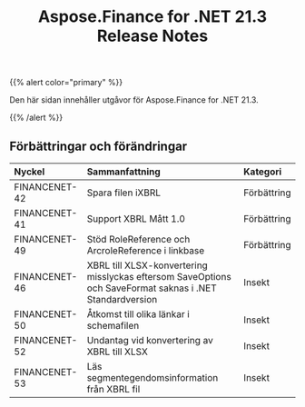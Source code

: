 ﻿---
title: Aspose.Finance for .NET 21.3 Release Notes
type: docs
weight: 70
url: /sv/net/aspose-finance-for-net-21-3-release-notes/
---
{{% alert color="primary" %}}

Den här sidan innehåller utgåvor för Aspose.Finance for .NET 21.3.

{{% /alert %}}

## **Förbättringar och förändringar**

|**Nyckel**|**Sammanfattning**|**Kategori**|
|:- |:- |:- |
|FINANCENET-42|Spara filen iXBRL|Förbättring|
|FINANCENET-41|Support XBRL Mått 1.0|Förbättring|
|FINANCENET-49|Stöd RoleReference och ArcroleReference i linkbase|Förbättring|
|FINANCENET-46|XBRL till XLSX-konvertering misslyckas eftersom SaveOptions och SaveFormat saknas i .NET Standardversion|Insekt|
|FINANCENET-50|Åtkomst till olika länkar i schemafilen|Insekt|
|FINANCENET-52|Undantag vid konvertering av XBRL till XLSX|Insekt|
|FINANCENET-53|Läs segmentegendomsinformation från XBRL fil|Insekt|
